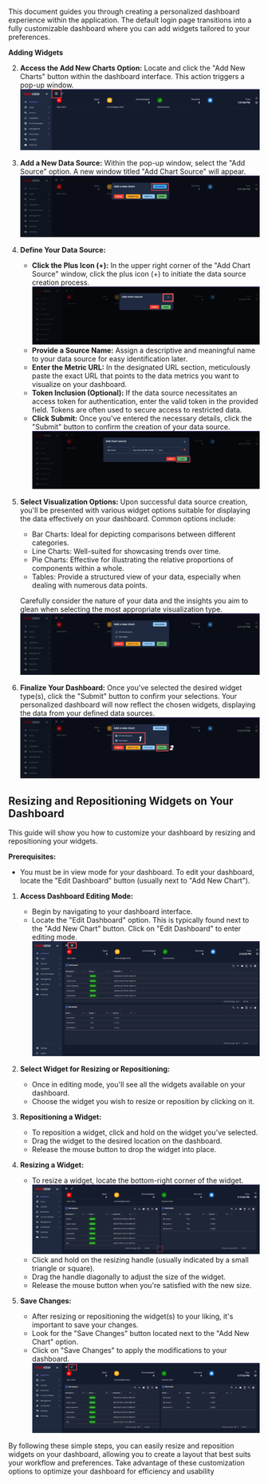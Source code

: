 
This document guides you through creating a personalized dashboard experience within the application. The default login page transitions into a fully customizable dashboard where you can add widgets tailored to your preferences.

**Adding Widgets**

2. **Access the Add New Charts Option:** Locate and click the "Add New Charts" button within the dashboard interface. This action triggers a pop-up window.
![Add New Charts](pix-images/addNewCharts.png)
    
4. **Add a New Data Source:** Within the pop-up window, select the "Add Source" option. A new window titled "Add Chart Source" will appear.
![Add Source](pix-images/add-source.png)
    
6. **Define Your Data Source:**
    - **Click the Plus Icon (+):** In the upper right corner of the "Add Chart Source" window, click the plus icon (+) to initiate the data source creation process.
    ![New Data Source](pix-images/New-Data-Source.png)
    - **Provide a Source Name:** Assign a descriptive and meaningful name to your data source for easy identification later.
    - **Enter the Metric URL:** In the designated URL section, meticulously paste the exact URL that points to the data metrics you want to visualize on your dashboard.
    - **Token Inclusion (Optional):** If the data source necessitates an access token for authentication, enter the valid token in the provided field. Tokens are often used to secure access to restricted data.
    - **Click Submit:** Once you've entered the necessary details, click the "Submit" button to confirm the creation of your data source.
    ![ Submit Charts Details](pix-images/verify-charts.png)
    
8. **Select Visualization Options:** Upon successful data source creation, you'll be presented with various widget options suitable for displaying the data effectively on your dashboard. Common options include:
    
    - Bar Charts: Ideal for depicting comparisons between different categories.
    - Line Charts: Well-suited for showcasing trends over time.
    - Pie Charts: Effective for illustrating the relative proportions of components within a whole.
    - Tables: Provide a structured view of your data, especially when dealing with numerous data points.
    
    Carefully consider the nature of your data and the insights you aim to glean when selecting the most appropriate visualization type.
    ![Visualization Options](pix-images/VisualizationOptions.png)
    
10. **Finalize Your Dashboard:** Once you've selected the desired widget type(s), click the "Submit" button to confirm your selections. Your personalized dashboard will now reflect the chosen widgets, displaying the data from your defined data sources.
![Finalize Dashboard](pix-images/FinalizeDashboard.png)

## Resizing and Repositioning Widgets on Your Dashboard

This guide will show you how to customize your dashboard by resizing and repositioning your widgets.

**Prerequisites:**

- You must be in view mode for your dashboard. To edit your dashboard, locate the "Edit Dashboard" button (usually next to "Add New Chart").

1. **Access Dashboard Editing Mode:**
    - Begin by navigating to your dashboard interface.
    - Locate the "Edit Dashboard" option. This is typically found next to the "Add New Chart" button. Click on "Edit Dashboard" to enter editing mode.
    ![Edit Dashboard](pix-images/edit-dashboard.png)

2. **Select Widget for Resizing or Repositioning:**
    - Once in editing mode, you'll see all the widgets available on your dashboard.
    - Choose the widget you wish to resize or reposition by clicking on it.
3. **Repositioning a Widget:**
    - To reposition a widget, click and hold on the widget you've selected.
    - Drag the widget to the desired location on the dashboard.
    - Release the mouse button to drop the widget into place.
4. **Resizing a Widget:**
    - To resize a widget, locate the bottom-right corner of the widget.
    ![Resizing or Repositioning](pix-images/resize-dash.png)
    - Click and hold on the resizing handle (usually indicated by a small triangle or square).
    - Drag the handle diagonally to adjust the size of the widget.
    - Release the mouse button when you're satisfied with the new size.
5. **Save Changes:**
    - After resizing or repositioning the widget(s) to your liking, it's important to save your changes.
    - Look for the "Save Changes" button located next to the "Add New Chart" option.
    - Click on "Save Changes" to apply the modifications to your dashboard.
    ![Confirmation](pix-images/save-resize.png)


By following these simple steps, you can easily resize and reposition widgets on your dashboard, allowing you to create a layout that best suits your workflow and preferences. Take advantage of these customization options to optimize your dashboard for efficiency and usability
